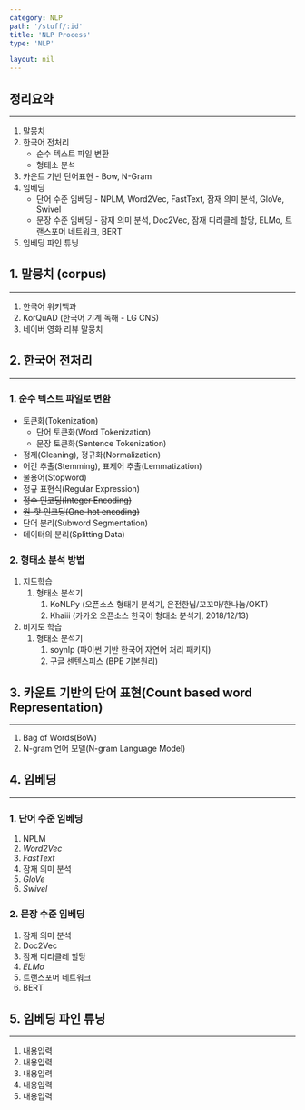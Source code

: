```yaml
---
category: NLP
path: '/stuff/:id'
title: 'NLP Process'
type: 'NLP'

layout: nil
---
```


## 정리요약
* * *
1. 말뭉치
2. 한국어 전처리
    * 순수 텍스트 파일 변환
    * 형태소 분석
3. 카운트 기반 단어표현 - Bow, N-Gram
4. 임베딩
    * 단어 수준 임베딩 - NPLM, Word2Vec, FastText, 잠재 의미 분석, GloVe, Swivel
    * 문장 수준 임베딩 - 잠재 의미 분석, Doc2Vec, 잠재 디리클레 할당, ELMo, 트랜스포머 네트워크, BERT
5. 임베딩 파인 튜닝



## 1. 말뭉치 (corpus)
* * * 
1. 한국어 위키백과
2. KorQuAD (한국어 기계 독해 - LG CNS)
3. 네이버 영화 리뷰 말뭉치

## 2. 한국어 전처리
* * *
### 1. 순수 텍스트 파일로 변환
* 토큰화(Tokenization)
    * 단어 토큰화(Word Tokenization)
    * 문장 토큰화(Sentence Tokenization)
* 정제(Cleaning), 정규화(Normalization)
* 어간 추출(Stemming), 표제어 추출(Lemmatization)
* 불용어(Stopword)
* 정규 표현식(Regular Expression)
* ~~정수 인코딩(Integer Encoding)~~
* ~~원-핫 인코딩(One-hot encoding)~~
* 단어 분리(Subword Segmentation)
* 데이터의 분리(Splitting Data)

### 2. 형태소 분석 방법
1. 지도학습
    1. 형태소 분석기
        1. KoNLPy (오픈소스 형태기 분석기, 은전한닙/꼬꼬마/한나눔/OKT)
        2. Khaiii (카카오 오픈소스 한국어 형태소 분석기, 2018/12/13)
2. 비지도 학습
    1. 형태소 분석기
        1. soynlp (파이썬 기반 한국어 자연어 처리 패키지)
        2. 구글 센텐스피스 (BPE 기본원리)

## 3. 카운트 기반의 단어 표현(Count based word Representation)
* * *
1. Bag of Words(BoW)
2. N-gram 언어 모델(N-gram Language Model) 

## 4. 임베딩
* * * 
### 1. 단어 수준 임베딩
1. NPLM
2. *Word2Vec*
3. *FastText*
4. 잠재 의미 분석
5. *GloVe*
6. *Swivel*

### 2. 문장 수준 임베딩
1. 잠재 의미 분석
2. Doc2Vec
3. 잠재 디리클레 할당
4. *ELMo*
5. 트랜스포머 네트워크
6. BERT

## 5. 임베딩 파인 튜닝
* * *
1. 내용입력
2. 내용입력
3. 내용입력
4. 내용입력
5. 내용입력
